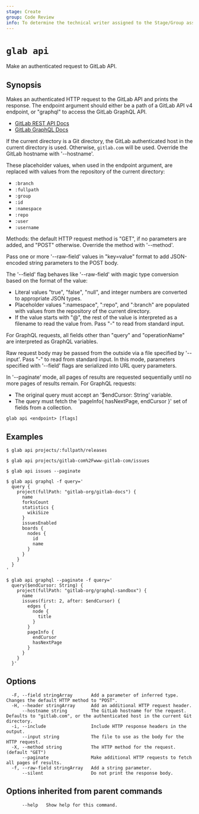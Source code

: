 ```yaml
---
stage: Create
group: Code Review
info: To determine the technical writer assigned to the Stage/Group associated with this page, see https://about.gitlab.com/handbook/product/ux/technical-writing/#assignments
---
```


<!--
This documentation is auto generated by a script.
Please do not edit this file directly. Run `make gen-docs` instead.
-->

# `glab api`

Make an authenticated request to GitLab API.

## Synopsis

Makes an authenticated HTTP request to the GitLab API and prints the response.
The endpoint argument should either be a path of a GitLab API v4 endpoint, or
"graphql" to access the GitLab GraphQL API.

- [GitLab REST API Docs](https://docs.gitlab.com/ee/api/index.html)
- [GitLab GraphQL Docs](https://docs.gitlab.com/ee/api/graphql/)

If the current directory is a Git directory, the GitLab authenticated host in the current
directory is used. Otherwise, `gitlab.com` will be used.
Override the GitLab hostname with '--hostname'.

These placeholder values, when used in the endpoint argument, are
replaced with values from the repository of the current directory:

- `:branch`
- `:fullpath`
- `:group`
- `:id`
- `:namespace`
- `:repo`
- `:user`
- `:username`

Methods: the default HTTP request method is "GET", if no parameters are added, and "POST" otherwise. Override the method with '--method'.

Pass one or more '--raw-field' values in "key=value" format to add
JSON-encoded string parameters to the POST body.

The '--field' flag behaves like '--raw-field' with magic type conversion based
on the format of the value:

- Literal values "true", "false", "null", and integer numbers are converted to
  appropriate JSON types.
- Placeholder values ":namespace", ":repo", and ":branch" are populated with values
  from the repository of the current directory.
- If the value starts with "@", the rest of the value is interpreted as a
  filename to read the value from. Pass "-" to read from standard input.

For GraphQL requests, all fields other than "query" and "operationName" are
interpreted as GraphQL variables.

Raw request body may be passed from the outside via a file specified by '--input'.
Pass "-" to read from standard input. In this mode, parameters specified with
'--field' flags are serialized into URL query parameters.

In '--paginate' mode, all pages of results are requested sequentially until
no more pages of results remain. For GraphQL requests:

- The original query must accept an '$endCursor: String' variable.
- The query must fetch the 'pageInfo{ hasNextPage, endCursor }' set of fields from a collection.

```plaintext
glab api <endpoint> [flags]
```

## Examples

```plaintext
$ glab api projects/:fullpath/releases

$ glab api projects/gitlab-com%2Fwww-gitlab-com/issues

$ glab api issues --paginate

$ glab api graphql -f query='
  query {
    project(fullPath: "gitlab-org/gitlab-docs") {
      name
      forksCount
      statistics {
        wikiSize
      }
      issuesEnabled
      boards {
        nodes {
          id
          name
        }
      }
    }
  }
'

$ glab api graphql --paginate -f query='
  query($endCursor: String) {
    project(fullPath: "gitlab-org/graphql-sandbox") {
      name
      issues(first: 2, after: $endCursor) {
        edges {
          node {
            title
          }
        }
        pageInfo {
          endCursor
          hasNextPage
        }
      }
    }
  }'

```

## Options

```plaintext
  -F, --field stringArray       Add a parameter of inferred type. Changes the default HTTP method to "POST".
  -H, --header stringArray      Add an additional HTTP request header.
      --hostname string         The GitLab hostname for the request. Defaults to "gitlab.com", or the authenticated host in the current Git directory.
  -i, --include                 Include HTTP response headers in the output.
      --input string            The file to use as the body for the HTTP request.
  -X, --method string           The HTTP method for the request. (default "GET")
      --paginate                Make additional HTTP requests to fetch all pages of results.
  -f, --raw-field stringArray   Add a string parameter.
      --silent                  Do not print the response body.
```

## Options inherited from parent commands

```plaintext
      --help   Show help for this command.
```
